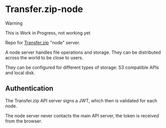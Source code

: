 # Transfer.zip-node

> [!WARNING] 
> This is Work in Progress, not working yet

Repo for [Transfer.zip](https://Transfer.zip) "node" server.

A node server handles file operations and storage. They can be distributed across the world to be close to users.

They can be configured for different types of storage: S3 compatible APIs and local disk.

## Authentication

The Transfer.zip API server signs a JWT, which then is validated for each node.

The node server never contacts the main API server, the token is received from the browser.
